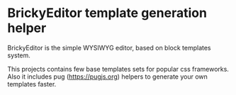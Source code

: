 # BrickyEditor template generation helper
BrickyEditor is the simple WYSIWYG editor, based on block templates system.

This projects contains few base templates sets for popular css frameworks. 
Also it includes pug (https://pugjs.org) helpers to generate your own templates faster.